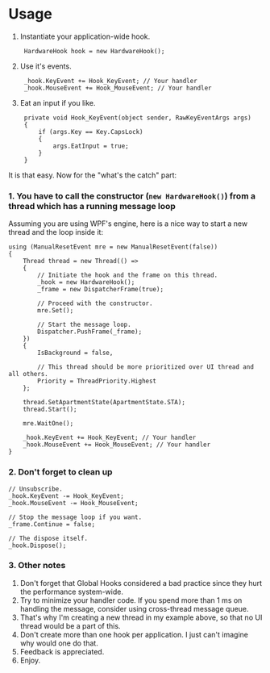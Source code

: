 # Usage

1. Instantiate your application-wide hook.

        HardwareHook hook = new HardwareHook();
    
2. Use it's events.

        _hook.KeyEvent += Hook_KeyEvent; // Your handler
        _hook.MouseEvent += Hook_MouseEvent; // Your handler
    
3. Eat an input if you like.

        private void Hook_KeyEvent(object sender, RawKeyEventArgs args)
        {
            if (args.Key == Key.CapsLock)
            {
                args.EatInput = true;
            }
        }
    
It is that easy.
Now for the "what's the catch" part:

### 1. You have to call the constructor (`new HardwareHook()`) from a thread which has a running message loop

Assuming you are using WPF's engine, here is a nice way to start a new thread and the loop inside it:

    using (ManualResetEvent mre = new ManualResetEvent(false))
    {
        Thread thread = new Thread(() =>
        {
            // Initiate the hook and the frame on this thread.
            _hook = new HardwareHook();
            _frame = new DispatcherFrame(true);

            // Proceed with the constructor.
            mre.Set();

            // Start the message loop.
            Dispatcher.PushFrame(_frame);
        })
        {
            IsBackground = false,

            // This thread should be more prioritized over UI thread and all others.
            Priority = ThreadPriority.Highest
        };

        thread.SetApartmentState(ApartmentState.STA);
        thread.Start();

        mre.WaitOne();
        
        _hook.KeyEvent += Hook_KeyEvent; // Your handler
        _hook.MouseEvent += Hook_MouseEvent; // Your handler
    }
    
### 2. Don't forget to clean up

    // Unsubscribe.
    _hook.KeyEvent -= Hook_KeyEvent;
    _hook.MouseEvent -= Hook_MouseEvent;
    
    // Stop the message loop if you want.
    _frame.Continue = false;
    
    // The dispose itself.
    _hook.Dispose();
    
### 3. Other notes

1. Don't forget that Global Hooks considered a bad practice since they hurt the performance system-wide.
2. Try to minimize your handler code. If you spend more than 1 ms on handling the message, consider using cross-thread message queue.
3. That's why I'm creating a new thread in my example above, so that no UI thread would be a part of this.
4. Don't create more than one hook per application. I just can't imagine why would one do that.
5. Feedback is appreciated.
6. Enjoy.
